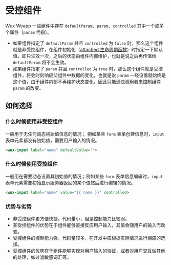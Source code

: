 # 受控组件

Wux Weapp 一些组件中存在 `defaultParam`、`param`、`controlled` 其中一个或多个属性（`param` 代指）。

- 如果组件指定了 `defaultParam` 并且 `controlled` 为 `false` 时，那么这个组件就是非受控组件，在组件初始化（[attached 生命周期函数](https://developers.weixin.qq.com/miniprogram/dev/framework/custom-component/component.html)）时指定一下默认值，即只生效一次，之后的状态由组件内部维护，也就是说之后再传值给 `defaultParam` 将不会生效。
- 如果组件指定了 `param` 并且 `controlled` 为 `true` 时，那么这个组件就是受控组件，将会时刻响应父组件中数据的变化，也就是说 `param` 一经设置就始终是这个值，由于组件内部不再维护状态变化，因此只能通过调用者来控制组件 `param` 的改变。

## 如何选择

### 什么时候使用非受控组件

一般用于无任何动态初始值信息的情况； 例如某些 `form` 表单创建信息时，`input` 表单元素都没有初始值，需要用户输入的情况。

```html
<wux-input label="name" defaultValue="">
```

### 什么时候使用受控组件

一般用在需要动态设置其初始值的情况；例如某些 `form` 表单信息编辑时，`input` 表单元素需要初始显示服务器返回的某个值然后进行编辑的情况。

```html
<wux-input label="name" value="{{ name }}" controlled>
```

### 优势与劣势

- 非受控组件更方便快捷，代码量小，但是控制能力比较弱。
- 非受控组件的优势在于组件能够直接反应用户输入，其值会随用户的输入而改变。
- 受控组件的控制能力强，代码量较多，在开发中应根据实际情况进行相应的选择。
- 受控组件的优势在于组件能够实现对用户输入的验证，或者对用户交互做其他的处理，如过滤敏感词汇等。